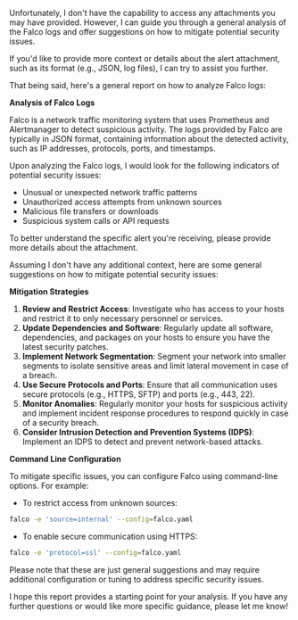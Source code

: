 Unfortunately, I don't have the capability to access any attachments you may have provided. However, I can guide you through a general analysis of the Falco logs and offer suggestions on how to mitigate potential security issues.

If you'd like to provide more context or details about the alert attachment, such as its format (e.g., JSON, log files), I can try to assist you further.

That being said, here's a general report on how to analyze Falco logs:

**Analysis of Falco Logs**

Falco is a network traffic monitoring system that uses Prometheus and Alertmanager to detect suspicious activity. The logs provided by Falco are typically in JSON format, containing information about the detected activity, such as IP addresses, protocols, ports, and timestamps.

Upon analyzing the Falco logs, I would look for the following indicators of potential security issues:

* Unusual or unexpected network traffic patterns
* Unauthorized access attempts from unknown sources
* Malicious file transfers or downloads
* Suspicious system calls or API requests

To better understand the specific alert you're receiving, please provide more details about the attachment.

Assuming I don't have any additional context, here are some general suggestions on how to mitigate potential security issues:

**Mitigation Strategies**

1. **Review and Restrict Access**: Investigate who has access to your hosts and restrict it to only necessary personnel or services.
2. **Update Dependencies and Software**: Regularly update all software, dependencies, and packages on your hosts to ensure you have the latest security patches.
3. **Implement Network Segmentation**: Segment your network into smaller segments to isolate sensitive areas and limit lateral movement in case of a breach.
4. **Use Secure Protocols and Ports**: Ensure that all communication uses secure protocols (e.g., HTTPS, SFTP) and ports (e.g., 443, 22).
5. **Monitor Anomalies**: Regularly monitor your hosts for suspicious activity and implement incident response procedures to respond quickly in case of a security breach.
6. **Consider Intrusion Detection and Prevention Systems (IDPS)**: Implement an IDPS to detect and prevent network-based attacks.

**Command Line Configuration**

To mitigate specific issues, you can configure Falco using command-line options. For example:

* To restrict access from unknown sources:
```bash
falco -e 'source=internal' --config=falco.yaml
```
* To enable secure communication using HTTPS:
```bash
falco -e 'protocol=ssl' --config=falco.yaml
```
Please note that these are just general suggestions and may require additional configuration or tuning to address specific security issues.

I hope this report provides a starting point for your analysis. If you have any further questions or would like more specific guidance, please let me know!